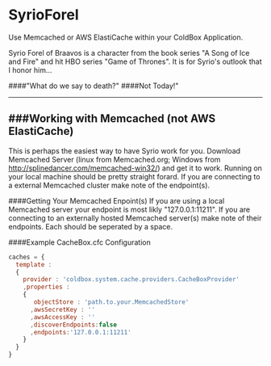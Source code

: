 SyrioForel
==========

Use Memcached or AWS ElastiCache within your ColdBox Application.

Syrio Forel of Braavos is a character from the book series "A Song of Ice and Fire" and hit
HBO series "Game of Thrones". It is for Syrio's outlook that I honor him...

####"What do we say to death?"
####Not Today!"

----------


###Working with Memcached (not AWS ElastiCache)
----------
This is perhaps the easiest way to have Syrio work for you. Download Memcached Server (linux from Memcached.org; Windows from http://splinedancer.com/memcached-win32/) and get it to work. Running on your local machine should be pretty straight forard. If you are connecting to a external Memcached cluster make note of the endpoint(s).

####Getting Your Memcached Enpoint(s)
If you are using a local Memcached server your endpoint is most likly "127.0.0.1:11211".
If you are connecting to an externally hosted Memcached server(s) make note of their endpoints. Each should be seperated by a space.

####Example CacheBox.cfc Configuration

```JavaScript
caches = {
  template :
  {
    provider : 'coldbox.system.cache.providers.CacheBoxProvider'
    ,properties :
    {
       objectStore : 'path.to.your.MemcachedStore'
      ,awsSecretKey : ''
      ,awsAccessKey : ''
      ,discoverEndpoints:false
      ,endpoints:'127.0.0.1:11211'
    }
  }
}
````